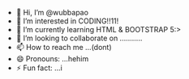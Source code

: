 - 👋 Hi, I’m @wubbapao
- 👀 I’m interested in CODING!!11!
- 🌱 I’m currently learning HTML & BOOTSTRAP 5:>
- 💞️ I’m looking to collaborate on ...........
- 📫 How to reach me ...(dont)
- 😄 Pronouns: ...hehim
- ⚡ Fun fact: ...i 

<!---
wubbapao/wubbapao is a ✨ special ✨ repository because its `README.md` (this file) appears on your GitHub profile.
You can click the Preview link to take a look at your changes.
--->
